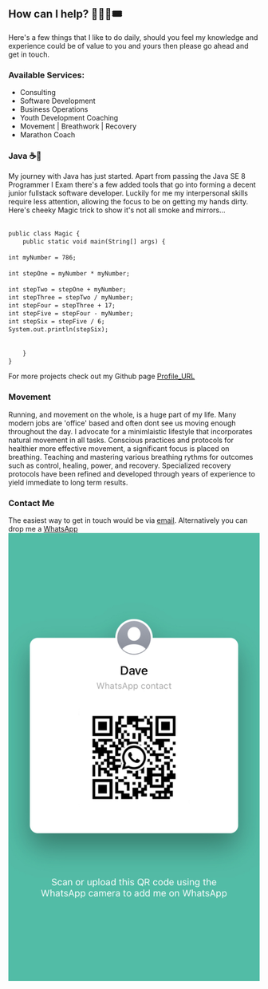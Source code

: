 ## How can I help? 🧑🏾‍💻🎟️

Here's a few things that I like to do daily, should you feel my knowledge and experience could be of value to you and yours then please go ahead and get in touch.

### Available Services:

+ Consulting
+ Software Development
+ Business Operations
+ Youth Development Coaching
+ Movement | Breathwork | Recovery
+ Marathon Coach

### Java ☕🫘

My journey with Java has just started. Apart from passing the Java SE 8 Programmer I Exam there's a few added tools that go into forming a decent junior fullstack software developer. Luckily for me my interpersonal skills require less attention, allowing the focus to be on getting my hands dirty. Here's cheeky Magic trick to show it's not all smoke and mirrors...


```Magic Trick

public class Magic {
	public static void main(String[] args) {

int myNumber = 786;

int stepOne = myNumber * myNumber;

int stepTwo = stepOne + myNumber;
int stepThree = stepTwo / myNumber;
int stepFour = stepThree + 17;
int stepFive = stepFour - myNumber;
int stepSix = stepFive / 6;
System.out.println(stepSix);
		

	}
}
```

For more projects check out my Github page [Profile_URL](https://github.com/kindadumbdave)

### Movement

Running, and movement on the whole, is a huge part of my life. Many modern jobs are 'office' based and often dont see us moving enough throughout the day. I advocate for a minimlaistic lifestyle that incorporates natural movement in all tasks. Conscious practices and protocols for healthier more effective movement, a significant focus is placed on breathing. Teaching and mastering various breathing rythms for outcomes such as control, healing, power, and recovery. Specialized recovery protocols have been refined and developed through years of experience to yield immediate to long term results.

### Contact Me

The easiest way to get in touch would be via [email](vermeulend002@gmail.com). Alternatively you can drop me a [WhatsApp](+27606169909) ![whatsapp_QR](https://github.com/kindadumbdave/kindadumbdave.github.io/blob/main/86663.jpg)
